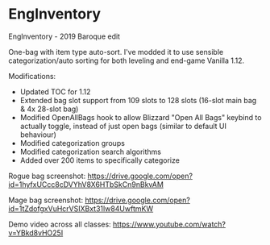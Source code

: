 # EngInventory
EngInventory - 2019 Baroque edit

One-bag with item type auto-sort. I've modded it to use sensible categorization/auto sorting for both leveling and end-game Vanilla 1.12.

Modifications:

- Updated TOC for 1.12
- Extended bag slot support from 109 slots to 128 slots (16-slot main bag & 4x 28-slot bag)
- Modified OpenAllBags hook to allow Blizzard "Open All Bags" keybind to actually toggle, instead of just open bags (similar to default UI behaviour)
- Modified categorization groups
- Modified categorization search algorithms
- Added over 200 items to specifically categorize

Rogue bag screenshot: https://drive.google.com/open?id=1hyfxUCcc8cDVYhV8X6HTbSkCn9nBkvAM

Mage bag screenshot: https://drive.google.com/open?id=1tZdofgxVuHcrVSIXBxt31lw84UwftmKW

Demo video across all classes: https://www.youtube.com/watch?v=YBkd8vHO25I
